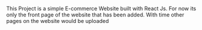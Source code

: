 This Project is a simple E-commerce Website built with React Js.
For now its only the front page of the website that has been added. With time other pages on the website would be uploaded
